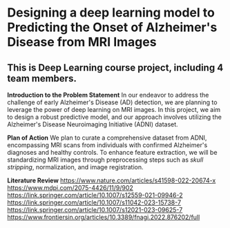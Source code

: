 # Designing a deep learning model to Predicting the Onset of Alzheimer's Disease from MRI Images
## This is Deep Learning course project, including 4 team members.



**Introduction to the Problem Statement**
In our endeavor to address the challenge of early Alzheimer's Disease (AD) detection, we are planning to leverage the power of deep learning on MRI images. In this project, we aim to design a robust predictive model, and our approach involves utilizing the Alzheimer's Disease Neuroimaging Initiative (ADNI) dataset.

**Plan of Action**
We plan to curate a comprehensive dataset from ADNI, encompassing MRI scans from individuals with confirmed Alzheimer's diagnoses and healthy controls. To enhance feature extraction, we will be standardizing MRI images through preprocessing steps such as _skull stripping_, normalization, and image registration.

**Literature Review**
https://www.nature.com/articles/s41598-022-20674-x
https://www.mdpi.com/2075-4426/11/9/902
https://link.springer.com/article/10.1007/s12559-021-09946-2
https://link.springer.com/article/10.1007/s11042-023-15738-7
https://link.springer.com/article/10.1007/s12021-023-09625-7
https://www.frontiersin.org/articles/10.3389/fnagi.2022.876202/full



